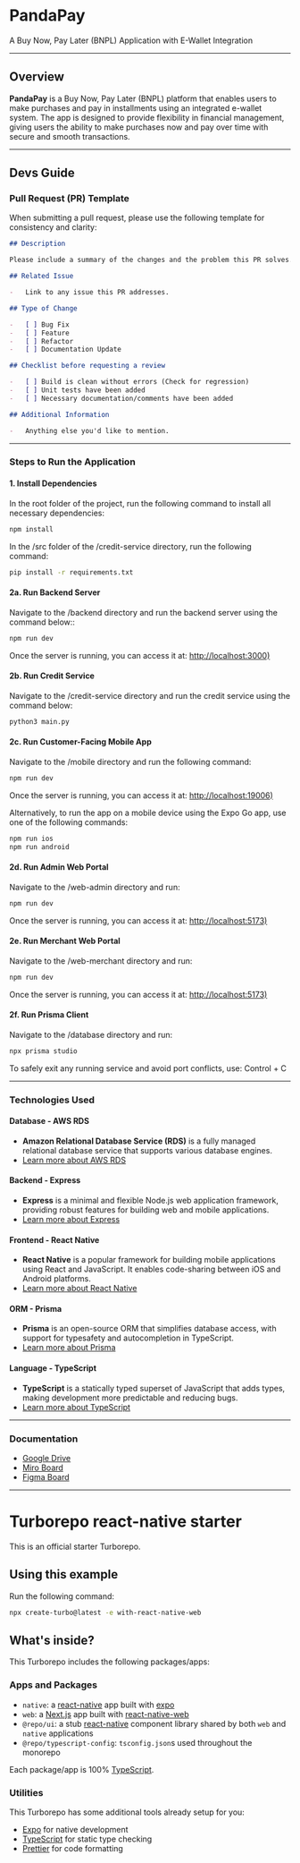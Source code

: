 # PandaPay

A Buy Now, Pay Later (BNPL) Application with E-Wallet Integration

---

## Overview

**PandaPay** is a Buy Now, Pay Later (BNPL) platform that enables users to make purchases and pay in installments using an integrated e-wallet system. The app is designed to provide flexibility in financial management, giving users the ability to make purchases now and pay over time with secure and smooth transactions.

---

## Devs Guide

### Pull Request (PR) Template

When submitting a pull request, please use the following template for consistency and clarity:

```md
## Description

Please include a summary of the changes and the problem this PR solves.

## Related Issue

-   Link to any issue this PR addresses.

## Type of Change

-   [ ] Bug Fix
-   [ ] Feature
-   [ ] Refactor
-   [ ] Documentation Update

## Checklist before requesting a review

-   [ ] Build is clean without errors (Check for regression)
-   [ ] Unit tests have been added
-   [ ] Necessary documentation/comments have been added

## Additional Information

-   Anything else you'd like to mention.
```

---

### Steps to Run the Application

#### 1. Install Dependencies

In the root folder of the project, run the following command to install all necessary dependencies:

```bash
npm install
```

In the /src folder of the /credit-service directory, run the following command:

```bash
pip install -r requirements.txt
```

#### 2a. Run Backend Server

Navigate to the /backend directory and run the backend server using the command below::

```bash
npm run dev
```

Once the server is running, you can access it at:
[http://localhost:3000)](http://localhost:3000)

#### 2b. Run Credit Service

Navigate to the /credit-service directory and run the credit service using the command below:

```bash
python3 main.py
```

#### 2c. Run Customer-Facing Mobile App

Navigate to the /mobile directory and run the following command:

```bash
npm run dev
```

Once the server is running, you can access it at:
[http://localhost:19006)](http://localhost:19006)

Alternatively, to run the app on a mobile device using the Expo Go app, use one of the following commands:

```bash
npm run ios
npm run android
```

#### 2d. Run Admin Web Portal

Navigate to the /web-admin directory and run:

```bash
npm run dev
```

Once the server is running, you can access it at:
[http://localhost:5173)](http://localhost:5173)

#### 2e. Run Merchant Web Portal

Navigate to the /web-merchant directory and run:

```bash
npm run dev
```

Once the server is running, you can access it at:
[http://localhost:5173)](http://localhost:5173)

#### 2f. Run Prisma Client

Navigate to the /database directory and run:

```bash
npx prisma studio
```

To safely exit any running service and avoid port conflicts, use: Control + C

---

### Technologies Used

#### Database - AWS RDS

-   **Amazon Relational Database Service (RDS)** is a fully managed relational database service that supports various database engines.
-   [Learn more about AWS RDS](https://aws.amazon.com/rds/)

#### Backend - Express

-   **Express** is a minimal and flexible Node.js web application framework, providing robust features for building web and mobile applications.
-   [Learn more about Express](https://expressjs.com/)

#### Frontend - React Native

-   **React Native** is a popular framework for building mobile applications using React and JavaScript. It enables code-sharing between iOS and Android platforms.
-   [Learn more about React Native](https://reactnative.dev/)

#### ORM - Prisma

-   **Prisma** is an open-source ORM that simplifies database access, with support for typesafety and autocompletion in TypeScript.
-   [Learn more about Prisma](https://www.prisma.io/)

#### Language - TypeScript

-   **TypeScript** is a statically typed superset of JavaScript that adds types, making development more predictable and reducing bugs.
-   [Learn more about TypeScript](https://www.typescriptlang.org/)

---

### Documentation

-   [Google Drive](https://drive.google.com/drive/folders/1jgmVts8W849sHCS-REjpDbGd2jwD_tdQ)
-   [Miro Board](https://miro.com/app/board/uXjVKs6oD_c=/)
-   [Figma Board](https://www.figma.com/files/team/1409532474326341599/all-projects?fuid=986181946351646567)

---

# Turborepo react-native starter

This is an official starter Turborepo.

## Using this example

Run the following command:

```sh
npx create-turbo@latest -e with-react-native-web
```

## What's inside?

This Turborepo includes the following packages/apps:

### Apps and Packages

-   `native`: a [react-native](https://reactnative.dev/) app built with [expo](https://docs.expo.dev/)
-   `web`: a [Next.js](https://nextjs.org/) app built with [react-native-web](https://necolas.github.io/react-native-web/)
-   `@repo/ui`: a stub [react-native](https://reactnative.dev/) component library shared by both `web` and `native` applications
-   `@repo/typescript-config`: `tsconfig.json`s used throughout the monorepo

Each package/app is 100% [TypeScript](https://www.typescriptlang.org/).

### Utilities

This Turborepo has some additional tools already setup for you:

-   [Expo](https://docs.expo.dev/) for native development
-   [TypeScript](https://www.typescriptlang.org/) for static type checking
-   [Prettier](https://prettier.io) for code formatting
